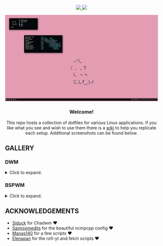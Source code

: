 <div align="center">

<!-- BADGES -->
   <p></p>
   <a href="">
      <img src="https://img.shields.io/github/issues/miusaky/dotfiles?color=F5D0D0&labelColor=05080A&style=for-the-badge">
   </a>
   <a href="https://github.com/miusaky/dotfiles/stargazers">
      <img src="https://img.shields.io/github/stars/miusaky/dotfiles?color=B4F8C8&labelColor=05080A&style=for-the-badge">
   </a>
</div>
<p/>


<img src="assets/dwm/wall.png"></br> 
<div align="center">
<H3>Welcome!</H3> 
This repo hosts a collection of dotfiles for various Linux applications. If you like what you see and wish to use them there is a <a href="https://github.com/Miusaky/dotfiles/wiki">wiki</a> to help you replicate each setup. Additional screenshots can be found below.
</div>


## GALLERY

### DWM

<details>
  <summary>Click to expand.</summary>
   
 ##### Dwm
 <img src="assets/dwm/wall.png"></br> 
 
 ##### Rofi
 <img src="assets/misc/rofi.png"></br> 
 <img src="assets/misc/powermenu.png"></br> 

##### Dunst
 <img src="assets/misc/dunst.png"></br> 
 
 ##### GTK
 <img src="assets/misc/GTK.png"></br> 
 
 ##### Firefox
 <img src="assets/misc/fox.png"></br>  
 
 ##### Nvchad
 <img src="assets/misc/nvchad.png"></br>  


</details>

### BSPWM
<details>
  <summary>Click to expand.</summary>
 
 ##### Bspwm
  <img src="assets/bspwm/wall.png"></br> 
  
 ##### Dunst
 <img src="assets/bspwm/dunst.png"></br> 

 ##### Rofi 
 <img src="assets/bspwm/rofi.png"></br> 
 <img src="assets/bspwm/pmenu.png"></br> 
 
 ##### GTK
 <img src="assets/bspwm/GTK.png"></br> 
 
 ##### Obsidian 
 <img src="assets/misc/obsidian.png"></br>
 
 ##### Firefox + Zathura + Neovim
 <img src="assets/bspwm/fox_zathura_nvim.png"></br>  

</details>


## ACKNOWLEDGEMENTS
- [Siduck](https://github.com/siduck) for Chadwm :heart:
- [Saimoomedits](https://github.com/saimoomedits) for the beautiful ncmpcpp config :heart:
- [Manas140](https://github.com/Manas140) for a few scripts :heart:
- [Elenapan](https://github.com/elenapan) for the rofi-yt and fetch scripts :heart:
